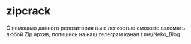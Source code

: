 # zipcrack
С помощью данного репозитория вы с легкостью сможете взломать любой Zip архив, попишись на наш телеграм канал t.me/Neko_Blog
